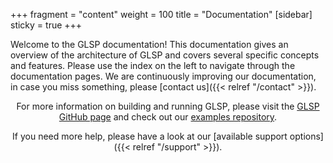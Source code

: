 +++
fragment = "content"
weight = 100
title = "Documentation"
[sidebar]
  sticky = true
+++
<span style='display:block; text-align: center;'>

Welcome to the GLSP documentation! This documentation gives an overview of the architecture of GLSP and covers several specific concepts and features. Please use the index on the left to navigate through the documentation pages. We are continuously improving our documentation, in case you miss something, please [contact us]({{< relref  "/contact" >}}).

</span>

<span style='display:block; text-align: center;'>

For more information on building and running GLSP, please visit the [GLSP GitHub page](https://github.com/eclipse-glsp/glsp) and check out our [examples repository](https://github.com/eclipse-glsp/glsp-examples).

</span>

<span style='display:block; text-align: center;'>

If you need more help, please have a look at our [available support options]({{< relref  "/support" >}}).

</span>